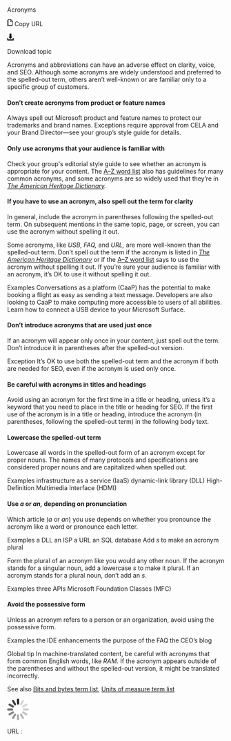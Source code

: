 ﻿# 

Acronyms

![Copy URL](media/acronyms/Copy.png)
Copy URL

![Download](media/acronyms/Download.png)

Download topic

Acronyms
and abbreviations can have an adverse effect on clarity, voice, and
SEO. Although some acronyms are widely understood and preferred to the
spelled-out term, others aren’t well-known or are familiar only to a
specific group of customers. 

#### Don’t create acronyms from product or feature names

Always
spell out Microsoft product and feature names to protect our trademarks
and brand names. Exceptions require approval from CELA and your Brand
Director—see your group’s style guide for details.

#### Only use acronyms that your audience is familiar with

Check your group's editorial style guide to see whether an acronym is appropriate for your content. The [A–Z word list](https://worldready.cloudapp.net/Styleguide/Read?id=2700&topicid=25512) also has guidelines for many common acronyms, and some acronyms are so widely used that they’re in *[The American Heritage Dictionary](https://ahdictionary.com/).* 

#### If you have to use an acronym, also spell out the term for clarity

In
general, include the acronym in parentheses following the spelled-out
term. On subsequent mentions in the same topic, page, or screen, you can
use the acronym without spelling it out. 

Some acronyms, like *USB, FAQ,* and *URL,* are more well-known than the spelled-out term. Don’t spell out the term if the acronym is listed in *[The American Heritage Dictionary](https://ahdictionary.com/)* or if the [A–Z word list](https://worldready.cloudapp.net/Styleguide/Read?id=2700&topicid=25512)
says to use the acronym without spelling it out. If you’re sure your
audience is familiar with an acronym, it’s OK to use it without spelling
it out.

Examples
Conversations
as a platform (CaaP) has the potential to make booking a flight as easy
as sending a text message. Developers are also looking to CaaP to make
computing more accessible to users of all abilities. 
Learn how to connect a USB device to your Microsoft Surface.

#### Don’t introduce acronyms that are used just once

If
an acronym will appear only once in your content, just spell out the
term. Don’t introduce it in parentheses after the spelled-out version.

Exception It’s OK to use both the spelled-out term and the acronym if both are needed for SEO, even if the acronym is used only once.

#### Be careful with acronyms in titles and headings

Avoid
using an acronym for the first time in a title or heading, unless it’s a
keyword that you need to place in the title or heading for SEO. If the
first use of the acronym is in a title or heading, introduce the acronym
(in parentheses, following the spelled-out term) in the following body
text. 

#### Lowercase the spelled-out term

Lowercase
all words in the spelled-out form of an acronym except for proper
nouns. The names of many protocols and specifications are considered
proper nouns and are capitalized when spelled out.

Examples
infrastructure as a service (IaaS)
dynamic-link library (DLL)
High-Definition Multimedia Interface (HDMI)

#### Use *a* or *an,* depending on pronunciation

Which article (*a* or *an*) you use depends on whether you pronounce the acronym like a word or pronounce each letter.

Examples
a DLL
an ISP
a URL
an SQL database
Add *s* to make an acronym plural

Form the plural of an acronym like you would any other noun. If the acronym stands for a singular noun, add a lowercase *s* to make it plural. If an acronym stands for a plural noun, don’t add an *s.*

Examples
three APIs
Microsoft Foundation Classes (MFC)

#### Avoid the possessive form

Unless an acronym refers to a person or an organization, avoid using the possessive form.

Examples
the IDE enhancements
the purpose of the FAQ
the CEO’s blog

Global tip In machine-translated content, be careful with acronyms that form common English words, like *RAM.* If the acronym appears outside of the parentheses and without the spelled-out version, it might be translated incorrectly.

See also [Bits and bytes term list](https://worldready.cloudapp.net/Styleguide/Read?id=2700&topicid=26920), [Units of measure term list](https://worldready.cloudapp.net/Styleguide/Read?id=2700&topicid=28884)

![In progress](media/acronyms/activity-large.gif)

URL :
